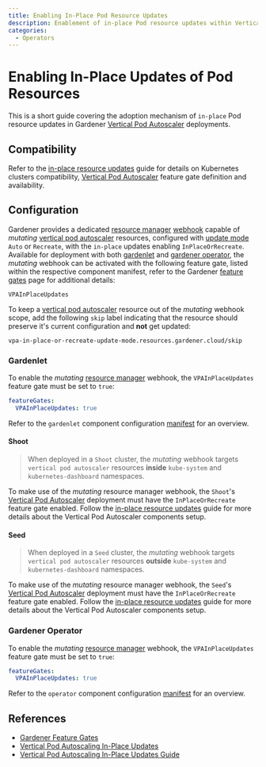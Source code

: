 ```yaml
---
title: Enabling In-Place Pod Resource Updates
description: Enablement of in-place Pod resource updates within Vertical Pod Autoscaler deployments
categories:
  - Operators
---
```


# Enabling In-Place Updates of Pod Resources

This is a short guide covering the adoption mechanism of `in-place` Pod resource updates in Gardener [Vertical Pod Autoscaler](https://github.com/kubernetes/autoscaler) deployments.

## Compatibility

Refer to the [in-place resource updates](./in-place-resource-updates.md) guide for details on Kubernetes clusters compatibility, [Vertical Pod Autoscaler](https://github.com/kubernetes/autoscaler) feature gate definition and availability.

## Configuration

Gardener provides a dedicated [resource manager](../../concepts/resource-manager.md) [webhook](../../concepts/resource-manager.md#webhooks) capable of _mutating_ [vertical pod autoscaler](https://github.com/kubernetes/autoscaler/blob/master/vertical-pod-autoscaler/deploy/vpa-crd.yaml) resources, configured with [update mode](https://github.com/kubernetes/autoscaler/blob/master/vertical-pod-autoscaler/docs/quickstart.md#contents) `Auto` or `Recreate`, with the `in-place` updates enabling `InPlaceOrRecreate`.
Available for deployment with both [gardenlet](../../concepts/gardenlet.md) and [gardener operator](../../concepts/operator.md), the _mutating_ webhook can be activated with the following feature gate, listed within the respective component manifest, refer to the Gardener [feature gates](../../deployment/feature_gates.md) page for additional details:

```
VPAInPlaceUpdates
```

To keep a [vertical pod autoscaler](https://github.com/kubernetes/autoscaler/blob/master/vertical-pod-autoscaler/deploy/vpa-crd.yaml) resource out of the _mutating_ webhook scope, add the following `skip` label indicating that the resource should preserve it's current configuration and __not__ get  updated:

```
vpa-in-place-or-recreate-update-mode.resources.gardener.cloud/skip
```

### Gardenlet

To enable the _mutating_ [resource manager](../../concepts/resource-manager.md) webhook, the `VPAInPlaceUpdates` feature gate must be set to `true`:

```yaml
featureGates:
  VPAInPlaceUpdates: true
```

Refer to the `gardenlet` component configuration [manifest](../../../example/20-componentconfig-gardenlet.yaml) for an overview.

#### Shoot

> When deployed in a `Shoot` cluster, the _mutating_ webhook targets `vertical pod autoscaler` resources __inside__ `kube-system` and `kubernetes-dashboard` namespaces.

To make use of the _mutating_ resource manager webhook, the `Shoot`'s [Vertical Pod Autoscaler](https://github.com/kubernetes/autoscaler) deployment must have the `InPlaceOrRecreate` feature gate enabled. Follow the [in-place resource updates](./in-place-resource-updates.md#shoot) guide for more details about the Vertical Pod Autoscaler components setup.

#### Seed

>  When deployed in a `Seed` cluster, the _mutating_ webhook targets `vertical pod autoscaler` resources __outside__ `kube-system` and `kubernetes-dashboard` namespaces.

To make use of the _mutating_ resource manager webhook, the `Seed`'s [Vertical Pod Autoscaler](https://github.com/kubernetes/autoscaler) deployment must have the `InPlaceOrRecreate` feature gate enabled. Follow the [in-place resource updates](./in-place-resource-updates.md#seed) guide for more details about the Vertical Pod Autoscaler components setup.

### Gardener Operator

To enable the _mutating_ [resource manager](../../concepts/resource-manager.md) webhook, the `VPAInPlaceUpdates` feature gate must be set to `true`:

```yaml
featureGates:
  VPAInPlaceUpdates: true
```

Refer to the `operator` component configuration [manifest](../../../example/operator/10-componentconfig.yaml) for an overview.

## References

- [Gardener Feature Gates](../../deployment/feature_gates.md)
- [Vertical Pod Autoscaling In-Place Updates](https://github.com/kubernetes/autoscaler/blob/master/vertical-pod-autoscaler/docs/features.md#in-place-updates-inplaceorrecreate)
- [Vertical Pod Autoscaling In-Place Updates Guide](./in-place-resource-updates.md)
